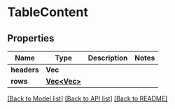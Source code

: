 # TableContent

## Properties

Name | Type | Description | Notes
------------ | ------------- | ------------- | -------------
**headers** | **Vec<String>** |  | 
**rows** | [**Vec<Vec<String>>**](Vec.md) |  | 

[[Back to Model list]](../README.md#documentation-for-models) [[Back to API list]](../README.md#documentation-for-api-endpoints) [[Back to README]](../README.md)


